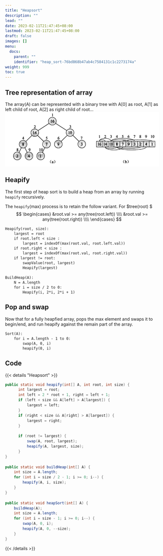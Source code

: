 ```yaml
---
title: "Heapsort"
description: ""
lead: ""
date: 2023-02-11T21:47:45+08:00
lastmod: 2023-02-11T21:47:45+08:00
draft: false
images: []
menu:
  docs:
    parent: ""
    identifier: "heap_sort-76bd868b47ab4c7584131c1c2273174a"
weight: 999
toc: true
---
```

## Tree representation of array
The array(A) can be represented with a binary tree with A[0] as root, A[1] as left child of root, A[2] as right child
of root...
![img.png](images/array_in_tree.png)

## Heapify
The first step of heap sort is to build a heap from an array by running `heapify` recursively.

The `heapify`(max) process is to retain the follow variant. For $tree(root) $
$$
\begin{cases}
&root.val >= any(tree(root.left)) \\\\
&root.val >= any(tree(root.right)) \\\\
\end{cases}
$$

```text
Heapify(root, size):
    largest = root
    if root.left < size :
        largest = indexOf(max(root.val, root.left.val))
    if root.right < size :
        largest = indexOf(max(root.val, root.right.val))
    if largest != root:
        swapValue(root, largest)
        Heapify(largest)

BuildHeap(A):
    N = A.length
    for i = size / 2 to 0:
        Heapify(i, 2*i, 2*i + 1)
```

## Pop and swap
Now that for a fully heapfied array, pops the max element and swaps it to begin/end, and run heapify
against the remain part of the array.
```text
Sort(A):
    for i = A.length - 1 to 0:
        swap(A, 0, i)
        heapify(0, i)
```

## Code
{{< details "Heapsort" >}}
```java
public static void heapify(int[] A, int root, int size) {
      int largest = root;
      int left = 2 * root + 1, right = left + 1;
      if (left < size && A[left] > A[largest]) {
          largest = left;
      }
      if (right < size && A[right] > A[largest]) {
          largest = right;
      }

      if (root != largest) {
          swap(A, root, largest);
          heapify(A, largest, size);
      }
}

public static void buildHeap(int[] A) {
    int size = A.length;
    for (int i = size / 2 - 1; i >= 0; i--) {
        heapify(A, i, size);
    }
}

public static void heapSort(int[] A) {
    buildHeap(A);
    int size = A.length;
    for (int i = size - 1; i >= 0; i--) {
        swap(A, 0, i);
        heapify(A, 0, --size);
    }
}
```
{{< /details >}}
